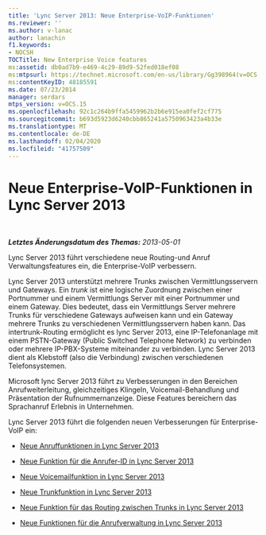 ```yaml
---
title: 'Lync Server 2013: Neue Enterprise-VoIP-Funktionen'
ms.reviewer: ''
ms.author: v-lanac
author: lanachin
f1.keywords:
- NOCSH
TOCTitle: New Enterprise Voice features
ms:assetid: db0ad7b9-e469-4c29-89d9-52fed018ef08
ms:mtpsurl: https://technet.microsoft.com/en-us/library/Gg398964(v=OCS.15)
ms:contentKeyID: 48185591
ms.date: 07/23/2014
manager: serdars
mtps_version: v=OCS.15
ms.openlocfilehash: 92c1c264b9ffa5459962b2b6e915ea0fef2cf775
ms.sourcegitcommit: b693d5923d6240cbb865241a5750963423a4b33e
ms.translationtype: MT
ms.contentlocale: de-DE
ms.lasthandoff: 02/04/2020
ms.locfileid: "41757509"
---
```

<div data-xmlns="http://www.w3.org/1999/xhtml">

<div class="topic" data-xmlns="http://www.w3.org/1999/xhtml" data-msxsl="urn:schemas-microsoft-com:xslt" data-cs="http://msdn.microsoft.com/en-us/">

<div data-asp="http://msdn2.microsoft.com/asp">

# <a name="new-enterprise-voice-features-in-lync-server-2013"></a>Neue Enterprise-VoIP-Funktionen in Lync Server 2013

</div>

<div id="mainSection">

<div id="mainBody">

<span> </span>

_**Letztes Änderungsdatum des Themas:** 2013-05-01_

Lync Server 2013 führt verschiedene neue Routing-und Anruf Verwaltungsfeatures ein, die Enterprise-VoIP verbessern.

Lync Server 2013 unterstützt mehrere Trunks zwischen Vermittlungsservern und Gateways. Ein *trunk* ist eine logische Zuordnung zwischen einer Portnummer und einem Vermittlungs Server mit einer Portnummer und einem Gateway. Dies bedeutet, dass ein Vermittlungs Server mehrere Trunks für verschiedene Gateways aufweisen kann und ein Gateway mehrere Trunks zu verschiedenen Vermittlungsservern haben kann. Das intertrunk-Routing ermöglicht es lync Server 2013, eine IP-Telefonanlage mit einem PSTN-Gateway (Public Switched Telephone Network) zu verbinden oder mehrere IP-PBX-Systeme miteinander zu verbinden. Lync Server 2013 dient als Klebstoff (also die Verbindung) zwischen verschiedenen Telefonsystemen.

Microsoft lync Server 2013 führt zu Verbesserungen in den Bereichen Anrufweiterleitung, gleichzeitiges Klingeln, Voicemail-Behandlung und Präsentation der Rufnummernanzeige. Diese Features bereichern das Sprachanruf Erlebnis in Unternehmen.

Lync Server 2013 führt die folgenden neuen Verbesserungen für Enterprise-VoIP ein:

  - [Neue Anruffunktionen in Lync Server 2013](lync-server-2013-new-call-features.md)

  - [Neue Funktion für die Anrufer-ID in Lync Server 2013](lync-server-2013-new-caller-id-feature.md)

  - [Neue Voicemailfunktion in Lync Server 2013](lync-server-2013-new-voice-mail-feature.md)

  - [Neue Trunkfunktion in Lync Server 2013](lync-server-2013-new-trunk-feature.md)

  - [Neue Funktion für das Routing zwischen Trunks in Lync Server 2013](lync-server-2013-new-intertrunk-feature.md)

  - [Neue Funktionen für die Anrufverwaltung in Lync Server 2013](lync-server-2013-new-call-management-features.md)

</div>

<span> </span>

</div>

</div>

</div>

